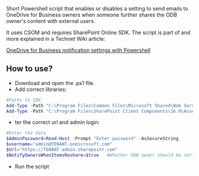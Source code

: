 Short Powershell script that enables or disables a setting to send emails to OneDrive for Business owners when someone further shares the ODB owner's content with external users.

It uses CSOM and requires SharePoint Online SDK. The script is part of and more explained in a Technet Wiki article:

[OneDrive for Business notification settings with Powershell](https://social.technet.microsoft.com/wiki/contents/articles/39385.onedrive-for-business-notifications-with-powershell.aspx)

## How to use?

- Download and open the .ps1 file.
- Add correct libraries:

```PowerShell
#Paths to SDK 
Add-Type -Path "C:\Program Files\Common Files\Microsoft Shared\Web Server Extensions\16\ISAPI\Microsoft.SharePoint.Client.dll" 
Add-Type -Path "C:\Program Files\SharePoint Client Components\16.0\Assemblies\Microsoft.Online.SharePoint.Client.Tenant.dll" 
``` 

- ter the correct url and admin login: 

```PowerShell
#Enter the data 
$AdminPassword=Read-Host -Prompt "Enter password" -AsSecureString 
$username="admin@TENANT.onmicrosoft.com" 
$Url="https://TENANT-admin.sharepoint.com" 
$NotifyOwnersWhenItemsReshare=$true   #Whether ODB owner should be notified the content is reshared with external users
``` 

- Run the script
